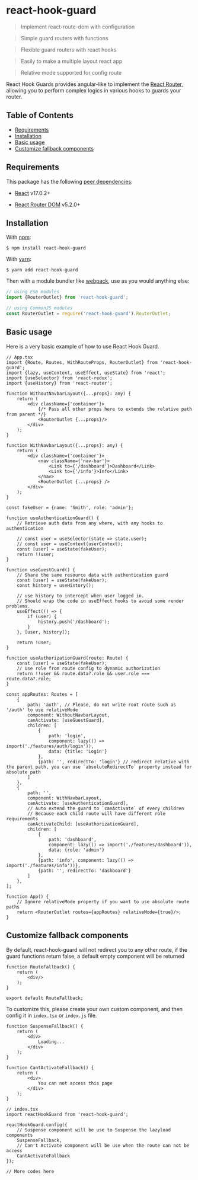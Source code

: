 # react-hook-guard

> Implement react-route-dom with configuration

> Simple guard routers with functions

> Flexible guard routers with react hooks

> Easily to make a multiple layout react app

> Relative mode supported for config route

React Hook Guards provides angular-like to implement the [React Router](https://reacttraining.com/react-router/),
allowing you to perform complex logics in various hooks to guards your router.

## Table of Contents

- [Requirements](#requirements)
- [Installation](#installation)
- [Basic usage](#basic-usage)
- [Customize fallback components](#customize-fallback-components)

## Requirements

This package has the following [peer dependencies](https://docs.npmjs.com/files/package.json#peerdependencies):

- [React](https://www.npmjs.com/package/react) v17.0.2+

- [React Router DOM](https://www.npmjs.com/package/react-router-dom) v5.2.0+

## Installation

With [npm](https://www.npmjs.com):

```shell
$ npm install react-hook-guard
```

With [yarn](https://yarnpkg.com/):

```shell
$ yarn add react-hook-guard
```

Then with a module bundler like [webpack](https://webpack.github.io/), use as you would anything else:

```js
// using ES6 modules
import {RouterOutlet} from 'react-hook-guard';

// using CommonJS modules
const RouterOutlet = require('react-hook-guard').RouterOutlet;
```

## Basic usage

Here is a very basic example of how to use React Hook Guard.

```tsx
// App.tsx
import {Route, Routes, WithRouteProps, RouterOutlet} from 'react-hook-guard';
import {lazy, useContext, useEffect, useState} from 'react';
import {useSelector} from 'react-redux';
import {useHistory} from 'react-router';

function WithoutNavbarLayout({...props}: any) {
    return (
        <div className={'container'}>
            {/* Pass all other props here to extends the relative path from parent */}
            <RouterOutlet {...props}/>
        </div>
    );
}

function WithNavbarLayout({...props}: any) {
    return (
        <div className={'container'}>
            <nav className={'nav-bar'}>
                <Link to={'/dashboard'}>Dashboard</Link>
                <Link to={'/info'}>Info</Link>
            </nav>
            <RouterOutlet {...props} />
        </div>
    );
}

const fakeUser = {name: 'Smith', role: 'admin'};

function useAuthenticationGuard() {
    // Retrieve auth data from any where, with any hooks to authentication

    // const user = useSelector(state => state.user);
    // const user = useContext(userContext);
    const [user] = useState(fakeUser);
    return !!user;
}

function useGuestGuard() {
    // Share the same resource data with authentication guard
    const [user] = useState(fakeUser);
    const history = useHistory();

    // use history to intercept when user logged in.
    // Should wrap the code in useEffect hooks to avoid some render problems.
    useEffect(() => {
        if (user) {
            history.push('/dashboard');
        }
    }, [user, history]);
    
    return !user;
}

function useAuthorizationGuard(route: Route) {
    const [user] = useState(fakeUser);
    // Use role from route config to dynamic authorization
    return !!user && route.data?.role && user.role === route.data?.role;
}

const appRoutes: Routes = [
    {
        path: 'auth', // Please, do not write root route such as '/auth' to use relativeMode
        component: WithoutNavbarLayout,
        canActivate: [useGuestGuard],
        children: [
            {
                path: 'login',
                component: lazy(() => import('./features/auth/login')),
                data: {title: 'Login'}
            },
            {path: '', redirectTo: 'login'} // redirect relative with the parent path, you can use `absoluteRedirectTo` property instead for absolute path
        ]
    },
    {
        path: '',
        component: WithNavbarLayout,
        canActivate: [useAuthenticationGuard],
        // Auto extend the guard to `canActivate` of every children
        // Because each child route will have different role requirements
        canActivateChild: [useAuthorizationGuard],
        children: [
            {
                path: 'dashboard',
                component: lazy(() => import('./features/dashboard')),
                data: {role: 'admin'}
            },
            {path: 'info', component: lazy(() => import('./features/info'))},
            {path: '', redirectTo: 'dashboard'}
        ]
    },
];

function App() {
    // Ignore relativeMode property if you want to use absolute route paths
    return <RouterOutlet routes={appRoutes} relativeMode={true}/>;
}
```

## Customize fallback components

By default, react-hook-guard will not redirect you to any other route, if the guard functions return false, a default
empty component will be returned

```tsx
function RouteFallback() {
    return (
        <div/>
    );
}

export default RouteFallback;
```

To customize this, please create your own custom component, and then config it in `index.tsx` or `index.js` file.

```tsx
function SuspenseFallback() {
    return (
        <div>
            Loading...
        </div>
    );
}

function CantActivateFallback() {
    return (
        <div>
            You can not access this page
        </div>
    );
}

// index.tsx
import reactHookGuard from 'react-hook-guard';

reactHookGuard.config({
    // Suspense component will be use to Suspense the lazyload components
    SuspenseFallback,
    // Can't Activate component will be use when the route can not be access
    CantActivateFallback
});

// More codes here
```
